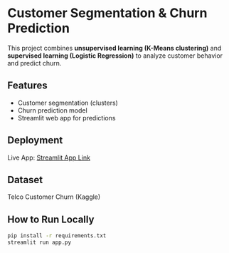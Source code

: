 # Customer Segmentation & Churn Prediction

This project combines **unsupervised learning (K-Means clustering)** and **supervised learning (Logistic Regression)**
to analyze customer behavior and predict churn.

## Features

- Customer segmentation (clusters)
- Churn prediction model
- Streamlit web app for predictions

## Deployment

Live App: [Streamlit App Link]()

## Dataset

Telco Customer Churn (Kaggle)

## How to Run Locally

```bash
pip install -r requirements.txt
streamlit run app.py
```
